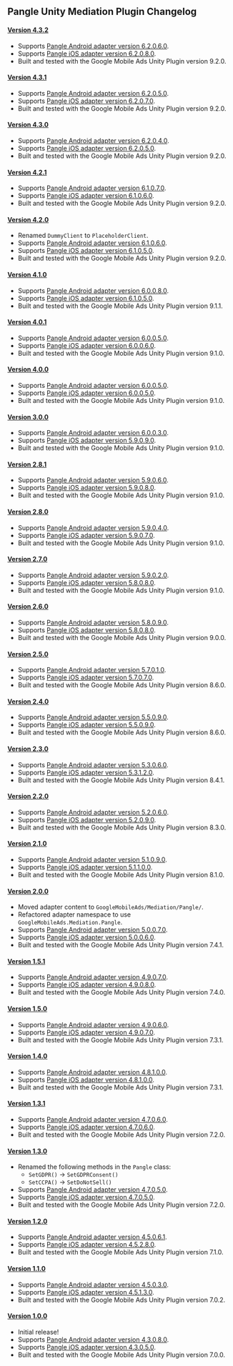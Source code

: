 ## Pangle Unity Mediation Plugin Changelog

#### [Version 4.3.2](https://dl.google.com/googleadmobadssdk/mediation/unity/pangle/PangleUnityAdapter-4.3.2.zip)
- Supports [Pangle Android adapter version 6.2.0.6.0](https://github.com/googleads/googleads-mobile-android-mediation/blob/main/ThirdPartyAdapters/pangle/CHANGELOG.md#version-62060).
- Supports [Pangle iOS adapter version 6.2.0.8.0](https://github.com/googleads/googleads-mobile-ios-mediation/blob/main/adapters/Pangle/CHANGELOG.md#version-62080).
- Built and tested with the Google Mobile Ads Unity Plugin version 9.2.0.

#### [Version 4.3.1](https://dl.google.com/googleadmobadssdk/mediation/unity/pangle/PangleUnityAdapter-4.3.1.zip)
- Supports [Pangle Android adapter version 6.2.0.5.0](https://github.com/googleads/googleads-mobile-android-mediation/blob/main/ThirdPartyAdapters/pangle/CHANGELOG.md#version-62050).
- Supports [Pangle iOS adapter version 6.2.0.7.0](https://github.com/googleads/googleads-mobile-ios-mediation/blob/main/adapters/Pangle/CHANGELOG.md#version-62070).
- Built and tested with the Google Mobile Ads Unity Plugin version 9.2.0.

#### [Version 4.3.0](https://dl.google.com/googleadmobadssdk/mediation/unity/pangle/PangleUnityAdapter-4.3.0.zip)
- Supports [Pangle Android adapter version 6.2.0.4.0](https://github.com/googleads/googleads-mobile-android-mediation/blob/main/ThirdPartyAdapters/pangle/CHANGELOG.md#version-62040).
- Supports [Pangle iOS adapter version 6.2.0.5.0](https://github.com/googleads/googleads-mobile-ios-mediation/blob/main/adapters/Pangle/CHANGELOG.md#version-62050).
- Built and tested with the Google Mobile Ads Unity Plugin version 9.2.0.

#### [Version 4.2.1](https://dl.google.com/googleadmobadssdk/mediation/unity/pangle/PangleUnityAdapter-4.2.1.zip)
- Supports [Pangle Android adapter version 6.1.0.7.0](https://github.com/googleads/googleads-mobile-android-mediation/blob/main/ThirdPartyAdapters/pangle/CHANGELOG.md#version-61070).
- Supports [Pangle iOS adapter version 6.1.0.6.0](https://github.com/googleads/googleads-mobile-ios-mediation/blob/main/adapters/Pangle/CHANGELOG.md#version-61060).
- Built and tested with the Google Mobile Ads Unity Plugin version 9.2.0.

#### [Version 4.2.0](https://dl.google.com/googleadmobadssdk/mediation/unity/pangle/PangleUnityAdapter-4.2.0.zip)
- Renamed `DummyClient` to `PlaceholderClient`.
- Supports [Pangle Android adapter version 6.1.0.6.0](https://github.com/googleads/googleads-mobile-android-mediation/blob/main/ThirdPartyAdapters/pangle/CHANGELOG.md#version-61060).
- Supports [Pangle iOS adapter version 6.1.0.5.0](https://github.com/googleads/googleads-mobile-ios-mediation/blob/main/adapters/Pangle/CHANGELOG.md#version-61050).
- Built and tested with the Google Mobile Ads Unity Plugin version 9.2.0.

#### [Version 4.1.0](https://dl.google.com/googleadmobadssdk/mediation/unity/pangle/PangleUnityAdapter-4.1.0.zip)
- Supports [Pangle Android adapter version 6.0.0.8.0](https://github.com/googleads/googleads-mobile-android-mediation/blob/main/ThirdPartyAdapters/pangle/CHANGELOG.md#version-60080).
- Supports [Pangle iOS adapter version 6.1.0.5.0](https://github.com/googleads/googleads-mobile-ios-mediation/blob/main/adapters/Pangle/CHANGELOG.md#version-61050).
- Built and tested with the Google Mobile Ads Unity Plugin version 9.1.1.

#### [Version 4.0.1](https://dl.google.com/googleadmobadssdk/mediation/unity/pangle/PangleUnityAdapter-4.0.1.zip)
- Supports [Pangle Android adapter version 6.0.0.5.0](https://github.com/googleads/googleads-mobile-android-mediation/blob/main/ThirdPartyAdapters/pangle/CHANGELOG.md#version-60050).
- Supports [Pangle iOS adapter version 6.0.0.6.0](https://github.com/googleads/googleads-mobile-ios-mediation/blob/main/adapters/Pangle/CHANGELOG.md#version-60060).
- Built and tested with the Google Mobile Ads Unity Plugin version 9.1.0.

#### [Version 4.0.0](https://dl.google.com/googleadmobadssdk/mediation/unity/pangle/PangleUnityAdapter-4.0.0.zip)
- Supports [Pangle Android adapter version 6.0.0.5.0](https://github.com/googleads/googleads-mobile-android-mediation/blob/main/ThirdPartyAdapters/pangle/CHANGELOG.md#version-60050).
- Supports [Pangle iOS adapter version 6.0.0.5.0](https://github.com/googleads/googleads-mobile-ios-mediation/blob/main/adapters/Pangle/CHANGELOG.md#version-60050).
- Built and tested with the Google Mobile Ads Unity Plugin version 9.1.0.

#### [Version 3.0.0](https://dl.google.com/googleadmobadssdk/mediation/unity/pangle/PangleUnityAdapter-3.0.0.zip)
- Supports [Pangle Android adapter version 6.0.0.3.0](https://github.com/googleads/googleads-mobile-android-mediation/blob/main/ThirdPartyAdapters/pangle/CHANGELOG.md#version-60030).
- Supports [Pangle iOS adapter version 5.9.0.9.0](https://github.com/googleads/googleads-mobile-ios-mediation/blob/main/adapters/Pangle/CHANGELOG.md#version-59090).
- Built and tested with the Google Mobile Ads Unity Plugin version 9.1.0.

#### [Version 2.8.1](https://dl.google.com/googleadmobadssdk/mediation/unity/pangle/PangleUnityAdapter-2.8.1.zip)
- Supports [Pangle Android adapter version 5.9.0.6.0](https://github.com/googleads/googleads-mobile-android-mediation/blob/main/ThirdPartyAdapters/pangle/CHANGELOG.md#version-59060).
- Supports [Pangle iOS adapter version 5.9.0.8.0](https://github.com/googleads/googleads-mobile-ios-mediation/blob/main/adapters/Pangle/CHANGELOG.md#version-59080).
- Built and tested with the Google Mobile Ads Unity Plugin version 9.1.0.

#### [Version 2.8.0](https://dl.google.com/googleadmobadssdk/mediation/unity/pangle/PangleUnityAdapter-2.8.0.zip)
- Supports [Pangle Android adapter version 5.9.0.4.0](https://github.com/googleads/googleads-mobile-android-mediation/blob/main/ThirdPartyAdapters/pangle/CHANGELOG.md#version-59040).
- Supports [Pangle iOS adapter version 5.9.0.7.0](https://github.com/googleads/googleads-mobile-ios-mediation/blob/main/adapters/Pangle/CHANGELOG.md#version-59070).
- Built and tested with the Google Mobile Ads Unity Plugin version 9.1.0.

#### [Version 2.7.0](https://dl.google.com/googleadmobadssdk/mediation/unity/pangle/PangleUnityAdapter-2.7.0.zip)
- Supports [Pangle Android adapter version 5.9.0.2.0](https://github.com/googleads/googleads-mobile-android-mediation/blob/main/ThirdPartyAdapters/pangle/CHANGELOG.md#version-59020).
- Supports [Pangle iOS adapter version 5.8.0.8.0](https://github.com/googleads/googleads-mobile-ios-mediation/blob/main/adapters/Pangle/CHANGELOG.md#version-58080).
- Built and tested with the Google Mobile Ads Unity Plugin version 9.1.0.

#### [Version 2.6.0](https://dl.google.com/googleadmobadssdk/mediation/unity/pangle/PangleUnityAdapter-2.6.0.zip)
- Supports [Pangle Android adapter version 5.8.0.9.0](https://github.com/googleads/googleads-mobile-android-mediation/blob/main/ThirdPartyAdapters/pangle/CHANGELOG.md#version-58090).
- Supports [Pangle iOS adapter version 5.8.0.8.0](https://github.com/googleads/googleads-mobile-ios-mediation/blob/main/adapters/Pangle/CHANGELOG.md#version-58080).
- Built and tested with the Google Mobile Ads Unity Plugin version 9.0.0.

#### [Version 2.5.0](https://dl.google.com/googleadmobadssdk/mediation/unity/pangle/PangleUnityAdapter-2.5.0.zip)
- Supports [Pangle Android adapter version 5.7.0.1.0](https://github.com/googleads/googleads-mobile-android-mediation/blob/main/ThirdPartyAdapters/pangle/CHANGELOG.md#version-57010).
- Supports [Pangle iOS adapter version 5.7.0.7.0](https://github.com/googleads/googleads-mobile-ios-mediation/blob/main/adapters/Pangle/CHANGELOG.md#version-57070).
- Built and tested with the Google Mobile Ads Unity Plugin version 8.6.0.

#### [Version 2.4.0](https://dl.google.com/googleadmobadssdk/mediation/unity/pangle/PangleUnityAdapter-2.4.0.zip)
- Supports [Pangle Android adapter version 5.5.0.9.0](https://github.com/googleads/googleads-mobile-android-mediation/blob/main/ThirdPartyAdapters/pangle/CHANGELOG.md#version-55090).
- Supports [Pangle iOS adapter version 5.5.0.9.0](https://github.com/googleads/googleads-mobile-ios-mediation/blob/main/adapters/Pangle/CHANGELOG.md#version-55090).
- Built and tested with the Google Mobile Ads Unity Plugin version 8.6.0.

#### [Version 2.3.0](https://dl.google.com/googleadmobadssdk/mediation/unity/pangle/PangleUnityAdapter-2.3.0.zip)
- Supports [Pangle Android adapter version 5.3.0.6.0](https://github.com/googleads/googleads-mobile-android-mediation/blob/main/ThirdPartyAdapters/pangle/CHANGELOG.md#version-53060).
- Supports [Pangle iOS adapter version 5.3.1.2.0](https://github.com/googleads/googleads-mobile-ios-mediation/blob/main/adapters/Pangle/CHANGELOG.md#version-53120).
- Built and tested with the Google Mobile Ads Unity Plugin version 8.4.1.

#### [Version 2.2.0](https://dl.google.com/googleadmobadssdk/mediation/unity/pangle/PangleUnityAdapter-2.2.0.zip)
- Supports [Pangle Android adapter version 5.2.0.6.0](https://github.com/googleads/googleads-mobile-android-mediation/blob/main/ThirdPartyAdapters/pangle/CHANGELOG.md#version-52060).
- Supports [Pangle iOS adapter version 5.2.0.9.0](https://github.com/googleads/googleads-mobile-ios-mediation/blob/main/adapters/Pangle/CHANGELOG.md#version-52090).
- Built and tested with the Google Mobile Ads Unity Plugin version 8.3.0.

#### [Version 2.1.0](https://dl.google.com/googleadmobadssdk/mediation/unity/pangle/PangleUnityAdapter-2.1.0.zip)
- Supports [Pangle Android adapter version 5.1.0.9.0](https://github.com/googleads/googleads-mobile-android-mediation/blob/main/ThirdPartyAdapters/pangle/CHANGELOG.md#version-51090).
- Supports [Pangle iOS adapter version 5.1.1.0.0](https://github.com/googleads/googleads-mobile-ios-mediation/blob/main/adapters/Pangle/CHANGELOG.md#version-51100).
- Built and tested with the Google Mobile Ads Unity Plugin version 8.1.0.

#### [Version 2.0.0](https://dl.google.com/googleadmobadssdk/mediation/unity/pangle/PangleUnityAdapter-2.0.0.zip)
- Moved adapter content to `GoogleMobileAds/Mediation/Pangle/`.
- Refactored adapter namespace to use `GoogleMobileAds.Mediation.Pangle`.
- Supports [Pangle Android adapter version 5.0.0.7.0](https://github.com/googleads/googleads-mobile-android-mediation/blob/main/ThirdPartyAdapters/pangle/CHANGELOG.md#version-50070).
- Supports [Pangle iOS adapter version 5.0.0.6.0](https://github.com/googleads/googleads-mobile-ios-mediation/blob/main/adapters/Pangle/CHANGELOG.md#version-50060).
- Built and tested with the Google Mobile Ads Unity Plugin version 7.4.1.

#### [Version 1.5.1](https://dl.google.com/googleadmobadssdk/mediation/unity/pangle/PangleUnityAdapter-1.5.1.zip)
- Supports [Pangle Android adapter version 4.9.0.7.0](https://github.com/googleads/googleads-mobile-android-mediation/blob/main/ThirdPartyAdapters/pangle/CHANGELOG.md#version-49070).
- Supports [Pangle iOS adapter version 4.9.0.8.0](https://github.com/googleads/googleads-mobile-ios-mediation/blob/main/adapters/Pangle/CHANGELOG.md#version-49080).
- Built and tested with the Google Mobile Ads Unity Plugin version 7.4.0.

#### [Version 1.5.0](https://dl.google.com/googleadmobadssdk/mediation/unity/pangle/PangleUnityAdapter-1.5.0.zip)
- Supports [Pangle Android adapter version 4.9.0.6.0](https://github.com/googleads/googleads-mobile-android-mediation/blob/main/ThirdPartyAdapters/pangle/CHANGELOG.md#version-49060).
- Supports [Pangle iOS adapter version 4.9.0.7.0](https://github.com/googleads/googleads-mobile-ios-mediation/blob/main/adapters/Pangle/CHANGELOG.md#version-49070).
- Built and tested with the Google Mobile Ads Unity Plugin version 7.3.1.

#### [Version 1.4.0](https://dl.google.com/googleadmobadssdk/mediation/unity/pangle/PangleUnityAdapter-1.4.0.zip)
- Supports [Pangle Android adapter version 4.8.1.0.0](https://github.com/googleads/googleads-mobile-android-mediation/blob/main/ThirdPartyAdapters/pangle/CHANGELOG.md#version-48100).
- Supports [Pangle iOS adapter version 4.8.1.0.0](https://github.com/googleads/googleads-mobile-ios-mediation/blob/main/adapters/Pangle/CHANGELOG.md#version-48100).
- Built and tested with the Google Mobile Ads Unity Plugin version 7.3.1.

#### [Version 1.3.1](https://dl.google.com/googleadmobadssdk/mediation/unity/pangle/PangleUnityAdapter-1.3.1.zip)
- Supports [Pangle Android adapter version 4.7.0.6.0](https://github.com/googleads/googleads-mobile-android-mediation/blob/main/ThirdPartyAdapters/pangle/CHANGELOG.md#version-47060).
- Supports [Pangle iOS adapter version 4.7.0.6.0](https://github.com/googleads/googleads-mobile-ios-mediation/blob/main/adapters/Pangle/CHANGELOG.md#version-47060).
- Built and tested with the Google Mobile Ads Unity Plugin version 7.2.0.

#### [Version 1.3.0](https://dl.google.com/googleadmobadssdk/mediation/unity/pangle/PangleUnityAdapter-1.3.0.zip)
- Renamed the following methods in the `Pangle` class:
  * `SetGDPR()` -> `SetGDPRConsent()`
  * `SetCCPA()` -> `SetDoNotSell()`
- Supports [Pangle Android adapter version 4.7.0.5.0](https://github.com/googleads/googleads-mobile-android-mediation/blob/main/ThirdPartyAdapters/pangle/CHANGELOG.md#version-47050).
- Supports [Pangle iOS adapter version 4.7.0.5.0](https://github.com/googleads/googleads-mobile-ios-mediation/blob/main/adapters/Pangle/CHANGELOG.md#version-47050).
- Built and tested with the Google Mobile Ads Unity Plugin version 7.2.0.

#### [Version 1.2.0](https://dl.google.com/googleadmobadssdk/mediation/unity/pangle/PangleUnityAdapter-1.2.0.zip)
- Supports [Pangle Android adapter version 4.5.0.6.1](https://github.com/googleads/googleads-mobile-android-mediation/blob/main/ThirdPartyAdapters/pangle/CHANGELOG.md#version-45061).
- Supports [Pangle iOS adapter version 4.5.2.8.0](https://github.com/googleads/googleads-mobile-ios-mediation/blob/main/adapters/Pangle/CHANGELOG.md#version-45280).
- Built and tested with the Google Mobile Ads Unity Plugin version 7.1.0.

#### [Version 1.1.0](https://dl.google.com/googleadmobadssdk/mediation/unity/unity/pangle/PangleUnityAdapter-1.1.0.zip)
- Supports [Pangle Android adapter version 4.5.0.3.0](https://github.com/googleads/googleads-mobile-android-mediation/blob/main/ThirdPartyAdapters/pangle/CHANGELOG.md#version-45030).
- Supports [Pangle iOS adapter version 4.5.1.3.0](https://github.com/googleads/googleads-mobile-ios-mediation/blob/main/adapters/Pangle/CHANGELOG.md#version-45130).
- Built and tested with the Google Mobile Ads Unity Plugin version 7.0.2.

#### [Version 1.0.0](https://dl.google.com/googleadmobadssdk/mediation/unity/pangle/PangleUnityAdapter-1.0.0.zip)
- Initial release!
- Supports [Pangle Android adapter version 4.3.0.8.0](https://github.com/googleads/googleads-mobile-android-mediation/blob/main/ThirdPartyAdapters/pangle/CHANGELOG.md#version-43080).
- Supports [Pangle iOS adapter version 4.3.0.5.0](https://github.com/googleads/googleads-mobile-ios-mediation/blob/main/adapters/Pangle/CHANGELOG.md#version-43050).
- Built and tested with the Google Mobile Ads Unity Plugin version 7.0.0.
